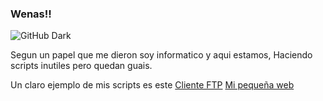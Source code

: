 ### Wenas!!
![GitHub Dark](https://github.com/github-dark.png#gh-light-mode-only)


Segun un papel que me dieron soy informatico y aqui estamos, Haciendo scripts inutiles pero quedan guais.

Un claro ejemplo de mis scripts es este [Cliente FTP](https://github.com/Lucoberto/FTP_client)
[Mi pequeña web](https://lucoberto.github.io/lucoberto-web/)
